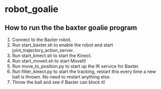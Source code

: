 # robot_goalie

## How to run the the baxter goalie program
<ol>
 <li> Connect to the Baxter robot. </li>
 <li> Run start_baxter.sh to enable the robot and start joint_trajectory_action_server. </li>
 <li> Run start_kinect.sh to start the Kinect. </li>
 <li> Run start_moveit.sh to start MoveIt! </li>
 <li> Run move_to_position.py to start up the IK service for Baxter. </li>
 <li> Run filter_kinect.py to start the tracking, restart this every time a new
     ball is thrown. No need to restart anything else. </li>
 <li> Throw the ball and see if Baxter can block it! </li>
</ol>
